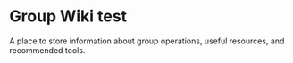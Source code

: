 # Group Wiki test

A place to store information about group operations, useful resources, and recommended tools.

